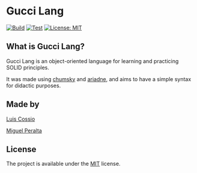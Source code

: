# Gucci Lang

[![Build](https://github.com/coszio/gucci-lang/workflows/Build/badge.svg)](https://github.com/coszio/gucci-lang/actions/workflows/build.yml)
[![Test](https://github.com/coszio/gucci-lang/workflows/Test/badge.svg)](https://github.com/coszio/gucci-lang/actions/workflows/build.yml)
[![License: MIT](https://img.shields.io/badge/License-MIT-yellow.svg)](https://opensource.org/licenses/MIT)

## What is Gucci Lang?

Gucci Lang is an object-oriented language for learning and practicing SOLID principles.

It was made using [chumsky](https://github.com/zesterer/chumsky) and [ariadne](https://github.com/zesterer/ariadne), and aims to have a simple syntax for didactic purposes.

## Made by

[Luis Cossio](https://github.com/coszio)

[Miguel Peralta](https://github.com/MiguelPeraltaP)

## License
The project is available under the [MIT](https://opensource.org/licenses/MIT) license.
